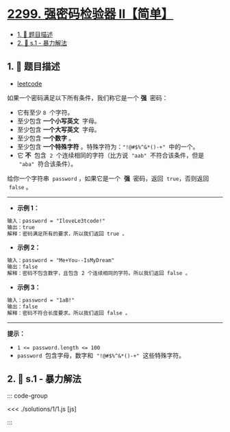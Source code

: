# [2299. 强密码检验器 II【简单】](https://github.com/tnotesjs/TNotes.leetcode/tree/main/notes/2299.%20%E5%BC%BA%E5%AF%86%E7%A0%81%E6%A3%80%E9%AA%8C%E5%99%A8%20II%E3%80%90%E7%AE%80%E5%8D%95%E3%80%91)

<!-- region:toc -->

- [1. 📝 题目描述](#1--题目描述)
- [2. 🎯 s.1 - 暴力解法](#2--s1---暴力解法)

<!-- endregion:toc -->

## 1. 📝 题目描述

- [leetcode](https://leetcode.cn/problems/strong-password-checker-ii/)

如果一个密码满足以下所有条件，我们称它是一个 **强**  密码：

- 它有至少 `8`  个字符。
- 至少包含 **一个小写英文**  字母。
- 至少包含 **一个大写英文**  字母。
- 至少包含 **一个数字** 。
- 至少包含 **一个特殊字符** 。特殊字符为：`"!@#$%^&*()-+"`  中的一个。
- 它 **不**  包含  `2`  个连续相同的字符（比方说  `"aab"`  不符合该条件，但是  `"aba"`  符合该条件）。

给你一个字符串  `password` ，如果它是一个  **强**  密码，返回  `true`，否则返回  `false` 。

---

- **示例 1：**

```txt
输入：password = "IloveLe3tcode!"
输出：true
解释：密码满足所有的要求，所以我们返回 true 。
```

- **示例 2：**

```txt
输入：password = "Me+You--IsMyDream"
输出：false
解释：密码不包含数字，且包含 2 个连续相同的字符。所以我们返回 false 。
```

- **示例 3：**

```txt
输入：password = "1aB!"
输出：false
解释：密码不符合长度要求。所以我们返回 false 。
```

---

**提示：**

- `1 <= password.length <= 100`
- `password`  包含字母，数字和  `"!@#$%^&*()-+"`  这些特殊字符。

## 2. 🎯 s.1 - 暴力解法

::: code-group

<<< ./solutions/1/1.js [js]

:::
